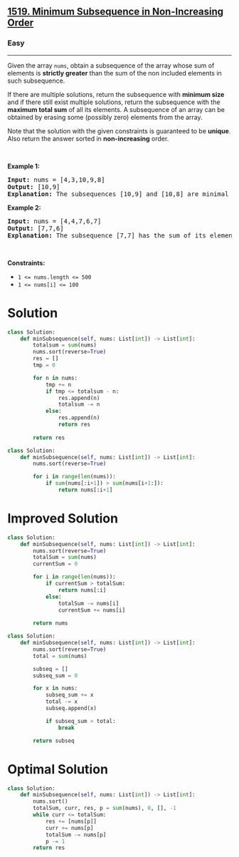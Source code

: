 <h2><a href="https://leetcode.com/problems/minimum-subsequence-in-non-increasing-order">1519. Minimum Subsequence in Non-Increasing Order</a></h2><h3>Easy</h3><hr><p>Given the array <code>nums</code>, obtain a subsequence of the array whose sum of elements is <strong>strictly greater</strong> than the sum of the non&nbsp;included elements in such subsequence.&nbsp;</p>

<p>If there are multiple solutions, return the subsequence with <strong>minimum size</strong> and if there still exist multiple solutions, return the subsequence with the <strong>maximum total sum</strong> of all its elements. A subsequence of an array can be obtained by erasing some (possibly zero) elements from the array.&nbsp;</p>

<p>Note that the solution with the given constraints is guaranteed to be&nbsp;<strong>unique</strong>. Also return the answer sorted in <strong>non-increasing</strong> order.</p>

<p>&nbsp;</p>
<p><strong class="example">Example 1:</strong></p>

<pre>
<strong>Input:</strong> nums = [4,3,10,9,8]
<strong>Output:</strong> [10,9] 
<strong>Explanation:</strong> The subsequences [10,9] and [10,8] are minimal such that the sum of their elements is strictly greater than the sum of elements not included. However, the subsequence [10,9] has the maximum total sum of its elements.&nbsp;
</pre>

<p><strong class="example">Example 2:</strong></p>

<pre>
<strong>Input:</strong> nums = [4,4,7,6,7]
<strong>Output:</strong> [7,7,6] 
<strong>Explanation:</strong> The subsequence [7,7] has the sum of its elements equal to 14 which is not strictly greater than the sum of elements not included (14 = 4 + 4 + 6). Therefore, the subsequence [7,6,7] is the minimal satisfying the conditions. Note the subsequence has to be returned in non-increasing order.  
</pre>

<p>&nbsp;</p>
<p><strong>Constraints:</strong></p>

<ul>
	<li><code>1 &lt;= nums.length &lt;= 500</code></li>
	<li><code>1 &lt;= nums[i] &lt;= 100</code></li>
</ul>

# Solution 
```python
class Solution:
    def minSubsequence(self, nums: List[int]) -> List[int]:
        totalsum = sum(nums)
        nums.sort(reverse=True)
        res = []
        tmp = 0

        for n in nums:
            tmp += n 
            if tmp <= totalsum - n:
                res.append(n)
                totalsum -= n
            else:
                res.append(n)
                return res
        
        return res
```

```python
class Solution:
    def minSubsequence(self, nums: List[int]) -> List[int]:
        nums.sort(reverse=True)

        for i in range(len(nums)):
            if sum(nums[:i+1]) > sum(nums[i+1:]):
                return nums[:i+1]
```

# Improved Solution 
```python
class Solution:
    def minSubsequence(self, nums: List[int]) -> List[int]:
        nums.sort(reverse=True)
        totalSum = sum(nums)
        currentSum = 0

        for i in range(len(nums)):
            if currentSum > totalSum:
                return nums[:i]
            else:
                totalSum -= nums[i]
                currentSum += nums[i]
        
        return nums
```

```python
class Solution:
    def minSubsequence(self, nums: List[int]) -> List[int]:
        nums.sort(reverse=True)
        total = sum(nums)

        subseq = []
        subseq_sum = 0

        for x in nums:
            subseq_sum += x      
            total -= x         
            subseq.append(x)

            if subseq_sum > total:
                break

        return subseq
```

# Optimal Solution
```python
class Solution:
    def minSubsequence(self, nums: List[int]) -> List[int]:
        nums.sort()
        totalSum, curr, res, p = sum(nums), 0, [], -1
        while curr <= totalSum:
            res += [nums[p]]
            curr += nums[p]
            totalSum -= nums[p]
            p -= 1
        return res
```
